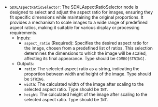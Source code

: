 - `SDXLAspectRatioSelector`: The SDXLAspectRatioSelector node is designed to select and adjust the aspect ratio for images, ensuring they fit specific dimensions while maintaining the original proportions. It provides a mechanism to scale images to a wide range of predefined aspect ratios, making it suitable for various display or processing requirements.
    - Inputs:
        - `aspect_ratio` (Required): Specifies the desired aspect ratio for the image, chosen from a predefined list of ratios. This selection determines the dimensions to which the image will be scaled, affecting its final appearance. Type should be `COMBO[STRING]`.
    - Outputs:
        - `ratio`: The selected aspect ratio as a string, indicating the proportion between width and height of the image. Type should be `STRING`.
        - `width`: The calculated width of the image after scaling to the selected aspect ratio. Type should be `INT`.
        - `height`: The calculated height of the image after scaling to the selected aspect ratio. Type should be `INT`.
